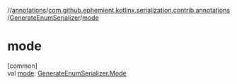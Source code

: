 //[annotations](../../../index.md)/[com.github.ephemient.kotlinx.serialization.contrib.annotations](../index.md)/[GenerateEnumSerializer](index.md)/[mode](mode.md)

# mode

[common]\
val [mode](mode.md): [GenerateEnumSerializer.Mode](-mode/index.md)
